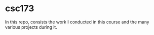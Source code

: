# csc173
In this repo, consists the work I conducted in this course and the many various projects during it. 
